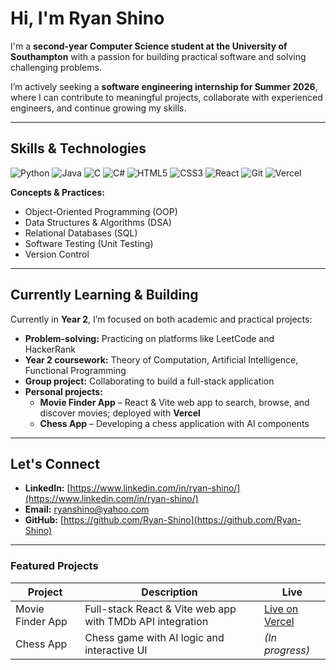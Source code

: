 # Hi, I'm Ryan Shino

I'm a **second-year Computer Science student at the University of Southampton** with a passion for building practical software and solving challenging problems.  

I’m actively seeking a **software engineering internship for Summer 2026**, where I can contribute to meaningful projects, collaborate with experienced engineers, and continue growing my skills.

---

## Skills & Technologies

![Python](https://img.shields.io/badge/Python-3776AB?style=for-the-badge&logo=python&logoColor=white)
![Java](https://img.shields.io/badge/Java-007396?style=for-the-badge&logo=java&logoColor=white)
![C](https://img.shields.io/badge/C-00599C?style=for-the-badge&logo=c&logoColor=white)
![C#](https://img.shields.io/badge/C%23-239120?style=for-the-badge&logo=c-sharp&logoColor=white)
![HTML5](https://img.shields.io/badge/HTML5-E34F26?style=for-the-badge&logo=html5&logoColor=white)
![CSS3](https://img.shields.io/badge/CSS3-1572B6?style=for-the-badge&logo=css3&logoColor=white)
![React](https://img.shields.io/badge/React-20232A?style=for-the-badge&logo=react&logoColor=61DAFB)
![Git](https://img.shields.io/badge/Git-F05032?style=for-the-badge&logo=git&logoColor=white)
![Vercel](https://img.shields.io/badge/Vercel-000000?style=for-the-badge&logo=vercel&logoColor=white)

**Concepts & Practices:** 
- Object-Oriented Programming (OOP)
- Data Structures & Algorithms (DSA)
- Relational Databases (SQL)
- Software Testing (Unit Testing)
- Version Control  

---

## Currently Learning & Building

Currently in **Year 2**, I’m focused on both academic and practical projects:

- **Problem-solving:** Practicing on platforms like LeetCode and HackerRank  
- **Year 2 coursework:** Theory of Computation, Artificial Intelligence, Functional Programming  
- **Group project:** Collaborating to build a full-stack application  
- **Personal projects:**  
  - **Movie Finder App** – React & Vite web app to search, browse, and discover movies; deployed with **Vercel**  
  - **Chess App** – Developing a chess application with AI components  

---

## Let's Connect

- **LinkedIn:** [https://www.linkedin.com/in/ryan-shino/](https://www.linkedin.com/in/ryan-shino/)  
- **Email:** ryanshino@yahoo.com  
- **GitHub:** [https://github.com/Ryan-Shino](https://github.com/Ryan-Shino)

---

### Featured Projects

| Project | Description | Live |
|---------|-------------|------|
| Movie Finder App | Full-stack React & Vite web app with TMDb API integration | [Live on Vercel](https://findflix-ryan-shino.vercel.app/) |
| Chess App | Chess game with AI logic and interactive UI | *(In progress)* |
